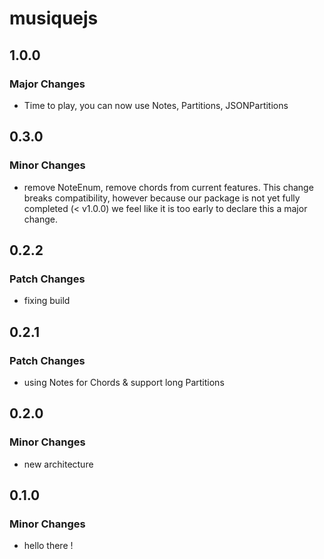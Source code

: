 # musiquejs

## 1.0.0

### Major Changes

- Time to play, you can now use Notes, Partitions, JSONPartitions

## 0.3.0

### Minor Changes

- remove NoteEnum, remove chords from current features. This change breaks compatibility, however because our package is not yet fully completed (< v1.0.0) we feel like it is too early to declare this a major change.

## 0.2.2

### Patch Changes

- fixing build

## 0.2.1

### Patch Changes

- using Notes for Chords & support long Partitions

## 0.2.0

### Minor Changes

- new architecture

## 0.1.0

### Minor Changes

- hello there !
